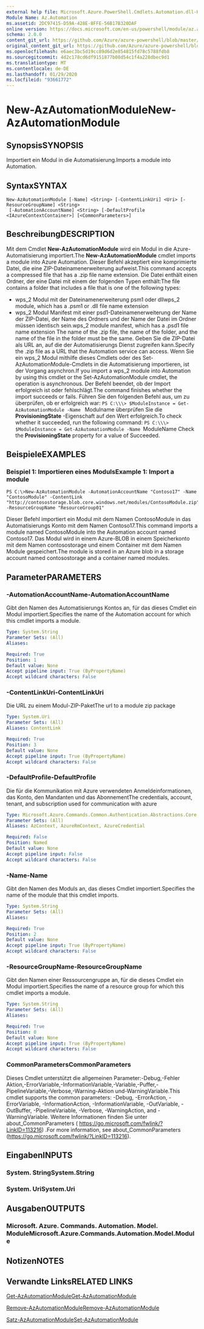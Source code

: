 ```yaml
---
external help file: Microsoft.Azure.PowerShell.Cmdlets.Automation.dll-Help.xml
Module Name: Az.Automation
ms.assetid: 2DC97415-D59A-428E-8FFE-56B17B320DAF
online version: https://docs.microsoft.com/en-us/powershell/module/az.automation/new-azautomationmodule
schema: 2.0.0
content_git_url: https://github.com/Azure/azure-powershell/blob/master/src/Automation/Automation/help/New-AzAutomationModule.md
original_content_git_url: https://github.com/Azure/azure-powershell/blob/master/src/Automation/Automation/help/New-AzAutomationModule.md
ms.openlocfilehash: e6aec3bc5d19cc89d6d2e854815fd78c5788fdb8
ms.sourcegitcommit: 4d2c178cd6df9151877b08d54c1f4a228dbec9d1
ms.translationtype: MT
ms.contentlocale: de-DE
ms.lasthandoff: 01/29/2020
ms.locfileid: "93661772"
---
```

# <span data-ttu-id="81f49-101">New-AzAutomationModule</span><span class="sxs-lookup"><span data-stu-id="81f49-101">New-AzAutomationModule</span></span>

## <span data-ttu-id="81f49-102">Synopsis</span><span class="sxs-lookup"><span data-stu-id="81f49-102">SYNOPSIS</span></span>
<span data-ttu-id="81f49-103">Importiert ein Modul in die Automatisierung.</span><span class="sxs-lookup"><span data-stu-id="81f49-103">Imports a module into Automation.</span></span>

## <span data-ttu-id="81f49-104">Syntax</span><span class="sxs-lookup"><span data-stu-id="81f49-104">SYNTAX</span></span>

```
New-AzAutomationModule [-Name] <String> [-ContentLinkUri] <Uri> [-ResourceGroupName] <String>
 [-AutomationAccountName] <String> [-DefaultProfile <IAzureContextContainer>] [<CommonParameters>]
```

## <span data-ttu-id="81f49-105">Beschreibung</span><span class="sxs-lookup"><span data-stu-id="81f49-105">DESCRIPTION</span></span>
<span data-ttu-id="81f49-106">Mit dem Cmdlet **New-AzAutomationModule** wird ein Modul in die Azure-Automatisierung importiert.</span><span class="sxs-lookup"><span data-stu-id="81f49-106">The **New-AzAutomationModule** cmdlet imports a module into Azure Automation.</span></span>
<span data-ttu-id="81f49-107">Dieser Befehl akzeptiert eine komprimierte Datei, die eine ZIP-Dateinamenerweiterung aufweist.</span><span class="sxs-lookup"><span data-stu-id="81f49-107">This command accepts a compressed file that has a .zip file name extension.</span></span>
<span data-ttu-id="81f49-108">Die Datei enthält einen Ordner, der eine Datei mit einem der folgenden Typen enthält:</span><span class="sxs-lookup"><span data-stu-id="81f49-108">The file contains a folder that includes a file that is one of the following types:</span></span> 
- <span data-ttu-id="81f49-109">wps_2 Modul mit der Dateinamenerweiterung psm1 oder dll</span><span class="sxs-lookup"><span data-stu-id="81f49-109">wps_2 module, which has a .psm1 or .dll file name extension</span></span> 
- <span data-ttu-id="81f49-110">wps_2 Modul Manifest mit einer psd1-Dateinamenerweiterung der Name der ZIP-Datei, der Name des Ordners und der Name der Datei im Ordner müssen identisch sein.</span><span class="sxs-lookup"><span data-stu-id="81f49-110">wps_2 module manifest, which has a .psd1 file name extension The name of the .zip file, the name of the folder, and the name of the file in the folder must be the same.</span></span>
<span data-ttu-id="81f49-111">Geben Sie die ZIP-Datei als URL an, auf die der Automatisierungs Dienst zugreifen kann.</span><span class="sxs-lookup"><span data-stu-id="81f49-111">Specify the .zip file as a URL that the Automation service can access.</span></span>
<span data-ttu-id="81f49-112">Wenn Sie ein wps_2 Modul mithilfe dieses Cmdlets oder des Set-AzAutomationModule-Cmdlets in die Automatisierung importieren, ist der Vorgang asynchron.</span><span class="sxs-lookup"><span data-stu-id="81f49-112">If you import a wps_2 module into Automation by using this cmdlet or the Set-AzAutomationModule cmdlet, the operation is asynchronous.</span></span>
<span data-ttu-id="81f49-113">Der Befehl beendet, ob der Import erfolgreich ist oder fehlschlägt.</span><span class="sxs-lookup"><span data-stu-id="81f49-113">The command finishes whether the import succeeds or fails.</span></span>
<span data-ttu-id="81f49-114">Führen Sie den folgenden Befehl aus, um zu überprüfen, ob er erfolgreich war: `PS C:\\\> $ModuleInstance = Get-AzAutomationModule -Name ` Modulname überprüfen Sie die **ProvisioningState** -Eigenschaft auf den Wert erfolgreich.</span><span class="sxs-lookup"><span data-stu-id="81f49-114">To check whether it succeeded, run the following command: `PS C:\\\> $ModuleInstance = Get-AzAutomationModule -Name `ModuleName Check the **ProvisioningState** property for a value of Succeeded.</span></span>

## <span data-ttu-id="81f49-115">Beispiele</span><span class="sxs-lookup"><span data-stu-id="81f49-115">EXAMPLES</span></span>

### <span data-ttu-id="81f49-116">Beispiel 1: Importieren eines Moduls</span><span class="sxs-lookup"><span data-stu-id="81f49-116">Example 1: Import a module</span></span>
```
PS C:\>New-AzAutomationModule -AutomationAccountName "Contoso17" -Name "ContosoModule" -ContentLink "http://contosostorage.blob.core.windows.net/modules/ContosoModule.zip" -ResourceGroupName "ResourceGroup01"
```

<span data-ttu-id="81f49-117">Dieser Befehl importiert ein Modul mit dem Namen ContosoModule in das Automatisierungs Konto mit dem Namen Contoso17.</span><span class="sxs-lookup"><span data-stu-id="81f49-117">This command imports a module named ContosoModule into the Automation account named Contoso17.</span></span>
<span data-ttu-id="81f49-118">Das Modul wird in einem Azure-BLOB in einem Speicherkonto mit dem Namen contosostorage und einem Container mit dem Namen Module gespeichert.</span><span class="sxs-lookup"><span data-stu-id="81f49-118">The module is stored in an Azure blob in a storage account named contosostorage and a container named modules.</span></span>

## <span data-ttu-id="81f49-119">Parameter</span><span class="sxs-lookup"><span data-stu-id="81f49-119">PARAMETERS</span></span>

### <span data-ttu-id="81f49-120">-AutomationAccountName</span><span class="sxs-lookup"><span data-stu-id="81f49-120">-AutomationAccountName</span></span>
<span data-ttu-id="81f49-121">Gibt den Namen des Automatisierungs Kontos an, für das dieses Cmdlet ein Modul importiert.</span><span class="sxs-lookup"><span data-stu-id="81f49-121">Specifies the name of the Automation account for which this cmdlet imports a module.</span></span>

```yaml
Type: System.String
Parameter Sets: (All)
Aliases:

Required: True
Position: 1
Default value: None
Accept pipeline input: True (ByPropertyName)
Accept wildcard characters: False
```

### <span data-ttu-id="81f49-122">-ContentLinkUri</span><span class="sxs-lookup"><span data-stu-id="81f49-122">-ContentLinkUri</span></span>
<span data-ttu-id="81f49-123">Die URL zu einem Modul-ZIP-Paket</span><span class="sxs-lookup"><span data-stu-id="81f49-123">The url to a module zip package</span></span>

```yaml
Type: System.Uri
Parameter Sets: (All)
Aliases: ContentLink

Required: True
Position: 3
Default value: None
Accept pipeline input: True (ByPropertyName)
Accept wildcard characters: False
```

### <span data-ttu-id="81f49-124">-DefaultProfile</span><span class="sxs-lookup"><span data-stu-id="81f49-124">-DefaultProfile</span></span>
<span data-ttu-id="81f49-125">Die für die Kommunikation mit Azure verwendeten Anmeldeinformationen, das Konto, den Mandanten und das Abonnement</span><span class="sxs-lookup"><span data-stu-id="81f49-125">The credentials, account, tenant, and subscription used for communication with azure</span></span>

```yaml
Type: Microsoft.Azure.Commands.Common.Authentication.Abstractions.Core.IAzureContextContainer
Parameter Sets: (All)
Aliases: AzContext, AzureRmContext, AzureCredential

Required: False
Position: Named
Default value: None
Accept pipeline input: False
Accept wildcard characters: False
```

### <span data-ttu-id="81f49-126">-Name</span><span class="sxs-lookup"><span data-stu-id="81f49-126">-Name</span></span>
<span data-ttu-id="81f49-127">Gibt den Namen des Moduls an, das dieses Cmdlet importiert.</span><span class="sxs-lookup"><span data-stu-id="81f49-127">Specifies the name of the module that this cmdlet imports.</span></span>

```yaml
Type: System.String
Parameter Sets: (All)
Aliases:

Required: True
Position: 2
Default value: None
Accept pipeline input: True (ByPropertyName)
Accept wildcard characters: False
```

### <span data-ttu-id="81f49-128">-ResourceGroupName</span><span class="sxs-lookup"><span data-stu-id="81f49-128">-ResourceGroupName</span></span>
<span data-ttu-id="81f49-129">Gibt den Namen einer Ressourcengruppe an, für die dieses Cmdlet ein Modul importiert.</span><span class="sxs-lookup"><span data-stu-id="81f49-129">Specifies the name of a resource group for which this cmdlet imports a module.</span></span>

```yaml
Type: System.String
Parameter Sets: (All)
Aliases:

Required: True
Position: 0
Default value: None
Accept pipeline input: True (ByPropertyName)
Accept wildcard characters: False
```

### <span data-ttu-id="81f49-130">CommonParameters</span><span class="sxs-lookup"><span data-stu-id="81f49-130">CommonParameters</span></span>
<span data-ttu-id="81f49-131">Dieses Cmdlet unterstützt die allgemeinen Parameter:-Debug,-Fehler Aktion,-ErrorVariable,-InformationVariable,-Variable,-Puffer,-PipelineVariable,-Verbose,-Warning-Aktion und-WarningVariable.</span><span class="sxs-lookup"><span data-stu-id="81f49-131">This cmdlet supports the common parameters: -Debug, -ErrorAction, -ErrorVariable, -InformationAction, -InformationVariable, -OutVariable, -OutBuffer, -PipelineVariable, -Verbose, -WarningAction, and -WarningVariable.</span></span> <span data-ttu-id="81f49-132">Weitere Informationen finden Sie unter about_CommonParameters ( https://go.microsoft.com/fwlink/?LinkID=113216) .</span><span class="sxs-lookup"><span data-stu-id="81f49-132">For more information, see about_CommonParameters (https://go.microsoft.com/fwlink/?LinkID=113216).</span></span>

## <span data-ttu-id="81f49-133">Eingaben</span><span class="sxs-lookup"><span data-stu-id="81f49-133">INPUTS</span></span>

### <span data-ttu-id="81f49-134">System. String</span><span class="sxs-lookup"><span data-stu-id="81f49-134">System.String</span></span>

### <span data-ttu-id="81f49-135">System. Uri</span><span class="sxs-lookup"><span data-stu-id="81f49-135">System.Uri</span></span>

## <span data-ttu-id="81f49-136">Ausgaben</span><span class="sxs-lookup"><span data-stu-id="81f49-136">OUTPUTS</span></span>

### <span data-ttu-id="81f49-137">Microsoft. Azure. Commands. Automation. Model. Module</span><span class="sxs-lookup"><span data-stu-id="81f49-137">Microsoft.Azure.Commands.Automation.Model.Module</span></span>

## <span data-ttu-id="81f49-138">Notizen</span><span class="sxs-lookup"><span data-stu-id="81f49-138">NOTES</span></span>

## <span data-ttu-id="81f49-139">Verwandte Links</span><span class="sxs-lookup"><span data-stu-id="81f49-139">RELATED LINKS</span></span>

[<span data-ttu-id="81f49-140">Get-AzAutomationModule</span><span class="sxs-lookup"><span data-stu-id="81f49-140">Get-AzAutomationModule</span></span>](./Get-AzAutomationModule.md)

[<span data-ttu-id="81f49-141">Remove-AzAutomationModule</span><span class="sxs-lookup"><span data-stu-id="81f49-141">Remove-AzAutomationModule</span></span>](./Remove-AzAutomationModule.md)

[<span data-ttu-id="81f49-142">Satz-AzAutomationModule</span><span class="sxs-lookup"><span data-stu-id="81f49-142">Set-AzAutomationModule</span></span>](./Set-AzAutomationModule.md)


